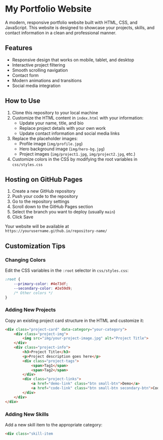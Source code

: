 # My Portfolio Website

A modern, responsive portfolio website built with HTML, CSS, and JavaScript. This website is designed to showcase your projects, skills, and contact information in a clean and professional manner.

## Features

- Responsive design that works on mobile, tablet, and desktop
- Interactive project filtering
- Smooth scrolling navigation
- Contact form
- Modern animations and transitions
- Social media integration

## How to Use

1. Clone this repository to your local machine
2. Customize the HTML content in `index.html` with your information:
   - Update your name, title, and bio
   - Replace project details with your own work
   - Update contact information and social media links
3. Replace the placeholder images:
   - Profile image (`img/profile.jpg`)
   - Hero background image (`img/hero-bg.jpg`)
   - Project images (`img/project1.jpg`, `img/project2.jpg`, etc.)
4. Customize colors in the CSS by modifying the root variables in `css/styles.css`

## Hosting on GitHub Pages

1. Create a new GitHub repository
2. Push your code to the repository
3. Go to the repository settings
4. Scroll down to the GitHub Pages section
5. Select the branch you want to deploy (usually `main`)
6. Click Save

Your website will be available at `https://yourusername.github.io/repository-name/`

## Customization Tips

### Changing Colors

Edit the CSS variables in the `:root` selector in `css/styles.css`:

```css
:root {
    --primary-color: #4e73df;
    --secondary-color: #2e59d9;
    /* Other colors */
}
```

### Adding New Projects

Copy an existing project card structure in the HTML and customize it:

```html
<div class="project-card" data-category="your-category">
    <div class="project-img">
        <img src="img/your-project-image.jpg" alt="Project Title">
    </div>
    <div class="project-info">
        <h3>Project Title</h3>
        <p>Project description goes here</p>
        <div class="project-tags">
            <span>Tag1</span>
            <span>Tag2</span>
        </div>
        <div class="project-links">
            <a href="demo-link" class="btn small-btn">Demo</a>
            <a href="code-link" class="btn small-btn secondary-btn">Code</a>
        </div>
    </div>
</div>
```

### Adding New Skills

Add a new skill item to the appropriate category:

```html
<div class="skill-item
